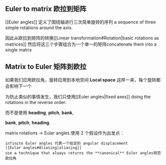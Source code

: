 ## Euler to matrix 欧拉到矩阵
[[Euler angles]] 定义了围绕轴进行三次简单旋转的序列 a sequence of three simple rotations around the axis. 

因此从欧拉到矩阵的转换[[Linear transformation#Rotation|basic rotations as matrices]] 然后将这三个步骤组合为一个单一的矩阵concatenate them into a single matrix

## Matrix to Euler 矩阵到欧拉
如果我们应用欧拉角，旋转应用到本地空间 **Local space** 这样一来，每个旋转都会影响下一个

为防止类似的事情发生，我们只使用[[Euler angles|fixed axes]] doing the rotations in the reverse order: 

而不是使用 **heading**, **pitch**, **bank**, 

**bank**, **pitch**, **heading**.

matrix rotations -> Eular angles 使用 2 个假设作为出发点：

```
infinite Euler angles 代表一个给定的 angular displacement
[[Eular angles#Aliasing|aliasing]]
use a technique that always returns the **canonical** Euler angles规范欧拉角
```

```

```
